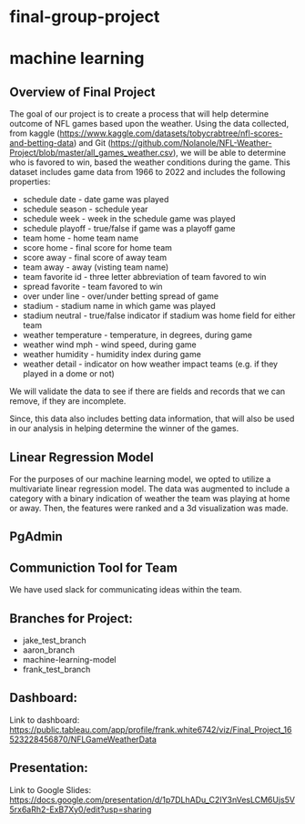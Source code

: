 # final-group-project
# machine learning


## Overview of Final Project
The goal of our project is to create a process that will help determine outcome of NFL games based upon the weather. 
Using the data collected, from kaggle (https://www.kaggle.com/datasets/tobycrabtree/nfl-scores-and-betting-data) and Git (https://github.com/Nolanole/NFL-Weather-Project/blob/master/all_games_weather.csv), we will be able to determine who is favored to win, based the weather conditions during the game.
This dataset includes game data from 1966 to 2022 and includes the following properties:
* schedule date - date game was played
* schedule season - schedule year
* schedule week - week in the schedule game was played
* schedule playoff - true/false if game was a playoff game
* team home - home team name
* score home - final score for home team
* score away - final score of away team
* team away - away (visting team name)
* team favorite id - three letter abbreviation of team favored to win
* spread favorite - team favored to win
* over under line - over/under betting spread of game
* stadium - stadium name in which game was played
* stadium neutral - true/false indicator if stadium was home field for either team
* weather temperature - temperature, in degrees, during game
* weather wind mph - wind speed, during game
* weather humidity - humidity index during game
* weather detail - indicator on how weather impact teams (e.g. if they played in a dome or not)

We will validate the data to see if there are fields and records that we can remove, if they are incomplete. 

Since, this data also includes betting data information, that will also be used in our analysis in helping determine the winner of the games.

## Linear Regression Model
For the purposes of our machine learning model, we opted to utilize a multivariate linear regression model. The data was augmented to include a category with a binary indication of weather the team was playing at home or away. Then, the features were ranked and a 3d visualization was made.

## PgAdmin


## Communiction Tool for Team
We have used slack for communicating ideas within the team.

## Branches for Project:
* jake_test_branch
* aaron_branch
* machine-learning-model
* frank_test_branch

## Dashboard: 
Link to dashboard: https://public.tableau.com/app/profile/frank.white6742/viz/Final_Project_16523228456870/NFLGameWeatherData

## Presentation:
Link to Google Slides: https://docs.google.com/presentation/d/1p7DLhADu_C2IY3nVesLCM6Ujs5V5rx6aRh2-ExB7Xy0/edit?usp=sharing
